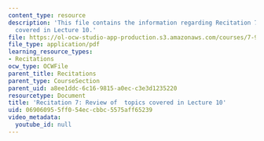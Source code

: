 ```yaml
---
content_type: resource
description: 'This file contains the information regarding Recitation 7: Review of  topics
  covered in Lecture 10.'
file: https://ol-ocw-studio-app-production.s3.amazonaws.com/courses/7-91j-foundations-of-computational-and-systems-biology-spring-2014/069060955ff054eccbbc5575aff65239_MIT7_91JS14_Rec_3-19-14.pdf
file_type: application/pdf
learning_resource_types:
- Recitations
ocw_type: OCWFile
parent_title: Recitations
parent_type: CourseSection
parent_uid: a8ee1ddc-6c16-9815-a0ec-c3e3d1235220
resourcetype: Document
title: 'Recitation 7: Review of  topics covered in Lecture 10'
uid: 06906095-5ff0-54ec-cbbc-5575aff65239
video_metadata:
  youtube_id: null
---
```

